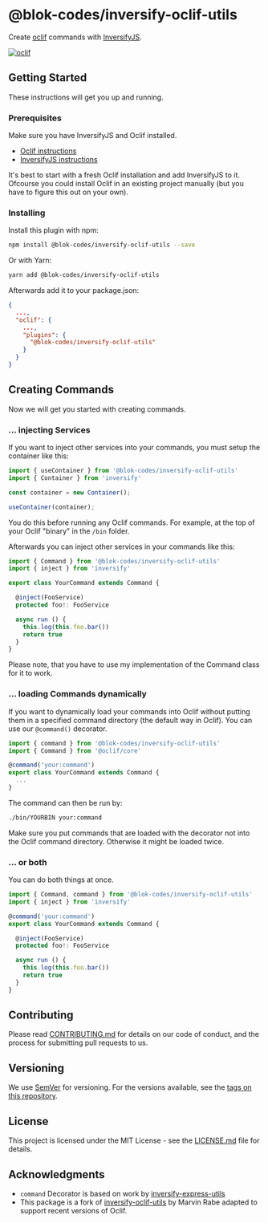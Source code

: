 @blok-codes/inversify-oclif-utils
======================

Create [oclif](https://oclif.io/) commands with [InversifyJS](http://inversify.io/).

[![oclif](https://img.shields.io/badge/cli-oclif-brightgreen.svg)](https://oclif.io)

## Getting Started

These instructions will get you up and running.

### Prerequisites

Make sure you have InversifyJS and Oclif installed.

 * [Oclif instructions](https://oclif.io/docs/introduction)
 * [InversifyJS instructions](https://github.com/inversify/InversifyJS/blob/master/wiki/installation.md)

It's best to start with a fresh Oclif installation and add InversifyJS to it. Ofcourse you could install Oclif in an existing project manually (but you have to figure this out on your own).

### Installing

Install this plugin with npm:

```bash
npm install @blok-codes/inversify-oclif-utils --save
```

Or with Yarn:

```bash
yarn add @blok-codes/inversify-oclif-utils
```

Afterwards add it to your package.json:

```json
{
  ...,
  "oclif": {
    ...,
    "plugins": {
      "@blok-codes/inversify-oclif-utils"
    }
  }
}
```

## Creating Commands

Now we will get you started with creating commands.

### ... injecting Services

If you want to inject other services into your commands, you must setup the container like this:

```typescript
import { useContainer } from '@blok-codes/inversify-oclif-utils'
import { Container } from 'inversify'

const container = new Container();

useContainer(container);
```

You do this before running any Oclif commands. For example, at the top of your Oclif "binary" in the `/bin` folder.

Afterwards you can inject other services in your commands like this:

```typescript
import { Command } from '@blok-codes/inversify-oclif-utils'
import { inject } from 'inversify'

export class YourCommand extends Command {

  @inject(FooService)
  protected foo!: FooService

  async run () {
    this.log(this.foo.bar())
    return true
  }
}
```

Please note, that you have to use my implementation of the Command class for it to work.

### ... loading Commands dynamically

If you want to dynamically load your commands into Oclif without putting them in a specified command directory (the default way in Oclif). You can use our `@command()` decorator.

```typescript
import { command } from '@blok-codes/inversify-oclif-utils'
import { Command } from '@oclif/core'

@command('your:command')
export class YourCommand extends Command {
  ...
}
```

The command can then be run by:

```bash
./bin/YOURBIN your:command
```

Make sure you put commands that are loaded with the decorator not into the Oclif command directory. Otherwise it might be loaded twice.

### ... or both

You can do both things at once.

```typescript
import { Command, command } from '@blok-codes/inversify-oclif-utils'
import { inject } from 'inversify'

@command('your:command')
export class YourCommand extends Command {

  @inject(FooService)
  protected foo!: FooService

  async run () {
    this.log(this.foo.bar())
    return true
  }
}
```

## Contributing

Please read [CONTRIBUTING.md](CONTRIBUTING.md) for details on our code of conduct, and the process for submitting pull requests to us.

## Versioning

We use [SemVer](http://semver.org/) for versioning. For the versions available, see the [tags on this repository](https://github.com/marvinrabe/@blok-codes/inversify-oclif-utils/tags). 

## License

This project is licensed under the MIT License - see the [LICENSE.md](LICENSE.md) file for details.

## Acknowledgments

* `command` Decorator is based on work by [inversify-express-utils](https://github.com/inversify/inversify-express-utils)
* This package is a fork of [inversify-oclif-utils](https://github.com/marvinrabe/inversify-oclif-utils) by Marvin Rabe adapted to support recent versions of Oclif. 

